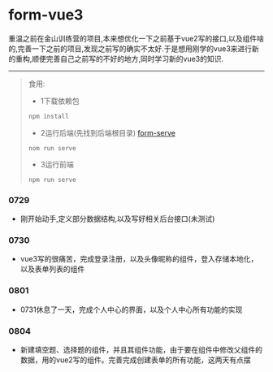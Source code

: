 # form-vue3

重温之前在金山训练营的项目,本来想优化一下之前基于vue2写的接口,以及组件啥的,完善一下之前的项目,发现之前写的确实不太好.于是想用刚学的vue3来进行新的重构,顺便完善自己之前写的不好的地方,同时学习新的vue3的知识.

---

>食用:
>
>* 1下载依赖包
>
>```node.js
>npm install
>```
>
>* 2运行后端(先找到后端根目录) [form-serve](https://github.com/2019VK/form-serve)
>
>```
>nom run serve
>```
>
>* 3运行前端
>
>```
>npm run serve 
>```

### 0729

* 刚开始动手,定义部分数据结构,以及写好相关后台接口(未测试)

### 0730

* vue3写的很痛苦，完成登录注册，以及头像昵称的组件，登入存储本地化，以及表单列表的组件

### 0801

* 0731休息了一天，完成个人中心的界面，以及个人中心所有功能的实现

### 0804
* 新建填空题、选择题的组件，并且其组件功能，由于要在组件中修改父组件的数据，用的vue2写的组件。完善完成创建表单的所有功能，这两天有点摆